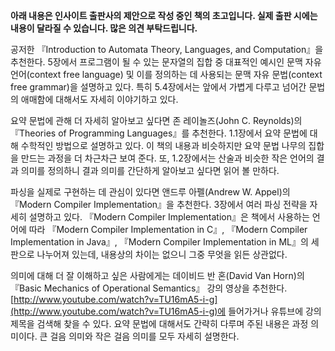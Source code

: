 **아래 내용은 인사이트 출판사의 제안으로 작성 중인 책의 초고입니다. 실제 출판
시에는 내용이 달라질 수 있습니다. 많은 의견 부탁드립니다.**

공저한 『Introduction to Automata Theory, Languages, and Computation』을
추천한다. 5장에서 프로그램이 될 수 있는 문자열의 집합 중 대표적인 예시인 문맥
자유 언어(context free language) 및 이를 정의하는 데 사용되는 문맥 자유
문법(context free grammar)을 설명하고 있다. 특히 5.4장에서는 앞에서 가볍게
다루고 넘어간 문법의 애매함에 대해서도 자세히 이야기하고 있다.

요약 문법에 관해 더 자세히 알아보고 싶다면 존 레이놀즈(John C. Reynolds)의
『Theories of Programming Languages』를 추천한다. 1.1장에서 요약 문법에 대해
수학적인 방법으로 설명하고 있다. 이 책의 내용과 비슷하지만 요약 문법 나무의
집합을 만드는 과정을 더 차근차근 보여 준다. 또, 1.2장에서는 산술과 비슷한 작은
언어의 결과 의미를 정의하니 결과 의미를 간단하게 알아보고 싶다면 읽어 볼 만하다.

파싱을 실제로 구현하는 데 관심이 있다면 앤드루 아펠(Andrew W. Appel)의 『Modern
Compiler Implementation』을 추천한다. 3장에서 여러 파싱 전략을 자세히 설명하고
있다. 『Modern Compiler Implementation』은 책에서 사용하는 언어에 따라 『Modern
Compiler Implementation in C』, 『Modern Compiler Implementation in Java』,
『Modern Compiler Implementation in ML』의 세 판으로 나누어져 있는데, 내용상의
차이는 없으니 그중 무엇을 읽든 상관없다.

의미에 대해 더 잘 이해하고 싶은 사람에게는 데이비드 반 혼(David Van Horn)의
『Basic Mechanics of Operational Semantics』 강의 영상을 추천한다.
[http://www.youtube.com/watch?v=TU16mA5-i-g](http://www.youtube.com/watch?v=TU16mA5-i-g)에 들어가거나 유튜브에 강의 제목을 검색해
찾을 수 있다. 요약 문법에 대해서도 간략히 다루며 주된 내용은 과정 의미이다. 큰
걸음 의미와 작은 걸음 의미를 모두 자세히 설명한다.
